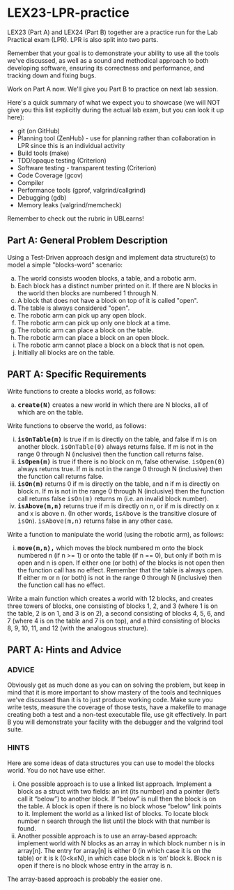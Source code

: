 # LEX23-LPR-practice

LEX23 (Part A) and LEX24 (Part B) together are a practice run for the Lab Practical exam (LPR).  LPR is also split into two parts.

Remember that your goal is to demonstrate your ability to use all the tools we've discussed, as well as a sound and methodical approach to both developing software, ensuring its correctness and performance, and tracking down and fixing bugs.

Work on Part A now.  We'll give you Part B to practice on next lab session.

Here's a quick summary of what we expect you to showcase (we will NOT give you this list explicitly during the actual lab exam, but you can look it up here):
* git (on GitHub)
* Planning tool (ZenHub) - use for planning rather than collaboration in LPR since this is an individual activity
* Build tools (make)
* TDD/opaque testing (Criterion)
* Software testing - transparent testing (Criterion)
* Code Coverage (gcov)
* Compiler
* Performance tools (gprof, valgrind/callgrind)
* Debugging (gdb)
* Memory leaks (valgrind/memcheck)

Remember to check out the rubric in UBLearns!

## Part A: General Problem Description

Using a Test-Driven approach design and implement data structure(s) to model a simple "blocks-word" scenario:

 <ol type="a">
  <li>The world consists wooden blocks, a table, and a robotic arm.
  </li>

  <li>Each block has a distinct number printed on it.  If there are N
  blocks in the world then blocks are numbered 1 through N.
  </li>

  <li>A block that does not have a block on top of it is called "open".</li>

  <li>The table is always considered "open".</li>

  <li>The robotic arm can pick up any open block.</li>

  <li>The robotic arm can pick up only one block at a time.</li>

  <li>The robotic arm can place a block on the table.</li>

  <li>The robotic arm can place a block on an open block.</li>

  <li>The robotic arm cannot place a block on a block that is not open.</li>

  <li>Initially all blocks are on the table.</li>

  </ol>

## PART A: Specific Requirements
Write functions to create a blocks world, as follows:

  <ol type="a">
  <li><b><tt>create(N)</tt></b> creates a new world in which there are N blocks, all of
  which are on the table.
  </li>
  </ol>

  <p>Write functions to observe the world, as follows:</p>
  <ol type="i">
  <li><b><tt>isOnTable(m)</tt></b> is true if m is directly on the table, and false if m is on
  another block.  <tt>isOnTable(0)</tt> always returns false.  If m is not in the
  range 0 through N (inclusive) then the function call returns false.
  </li>

  <li><b><tt>isOpen(m)</tt></b> is true if there is no block on m, false otherwise.
  <tt>isOpen(0)</tt> always returns true.  If m is not in the range 0 through N
  (inclusive) then the function call returns false.
  </li>

  <li><b><tt>isOn(m)</tt></b> returns 0 if m is directly on the table, and n if m is directly
  on block n.  If m is not in the range 0 through N (inclusive) then the
  function call returns false <tt>isOn(m)</tt> returns m (i.e. an invalid block
  number).
  </li>

  <li><b><tt>isAbove(m,n)</tt></b> returns true if m is directly on n, or if m is directly
  on x and x is above n. (In other words, <tt>isAbove</tt> is the transitive
  closure of <tt>isOn</tt>).  <tt>isAbove(m,n)</tt> returns false in any other case.
  </li>

  </ol>

  <p>Write a function to manipulate the world (using the robotic arm), as
  follows:
  </p>

<ol type="i">
  <li><b><tt>move(m,n),</tt></b> which moves the block numbered m onto the block
  numbered n (if n >= 1) or onto the table (if n == 0), but only if both
  m is open and n is open.  If either one (or both) of the blocks is not
  open then the function call has no effect.  Remember that the table is
  always open.  If either m or n (or both) is not in the range 0 through
  N (inclusive) then the function call has no effect.
  </li>
  </ol>

  <p>
  Write a main function which creates a world with 12 blocks, and
  creates three towers of blocks, one consisting of blocks 1, 2, and 3
  (where 1 is on the table, 2 is on 1, and 3 is on 2), a second
  consisting of blocks 4, 5, 6, and 7 (where 4 is on the table and 7 is
  on top), and a third consisting of blocks 8, 9, 10, 11, and 12 (with
  the analogous structure).
 
## PART A: Hints and Advice</h4></div>
  <div class="panel-body">

### ADVICE
  <p>Obviously get as much done as you can on solving the problem, but
  keep in mind that it is more important to show mastery of the tools
  and techniques we've discussed than it is to just produce working 
  code.  Make sure you write tests, measure the coverage of those tests,
  have a makefile to manage creating both a test and a non-test
  executable file, use git effectively.  In part B you will demonstrate
  your facility with the debugger and the valgrind tool suite.
  </p>
  

### HINTS
  <p> Here are some ideas of data structures you can use to model the blocks world.  You do not have use either.</p>
  
  <ol type="i">
  
  <li> One possible approach is to use a linked list
  approach.  Implement a block as a struct with two fields: an int (its
  number) and a pointer (let’s call it “below”) to another block.  If
  “below” is null then the block is on the table.  A block is open if
  there is no block whose “below” link points to it.  Implement the
  world as a linked list of blocks.  To locate block number n search through
  the list until the block with that number is found.</li>
  
  <li>Another possible approach is to use an array-based approach:
  implement world with N blocks as an array in which block number n is
  in array[n].  The entry for array[n] is either 0 (in which case it is
  on the table) or it is k (0&lt;k&le;N), in which case
  block n is ‘on’ block k.  Block n is open if there is no block whose
  entry in the array is n.</li>
  
  </ol>
  
  The array-based approach is probably the easier one.
